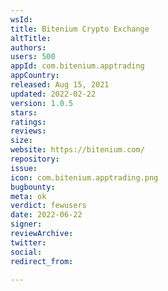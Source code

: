 ```yaml
---
wsId: 
title: Bitenium Crypto Exchange
altTitle: 
authors: 
users: 500
appId: com.bitenium.apptrading
appCountry: 
released: Aug 15, 2021
updated: 2022-02-22
version: 1.0.5
stars: 
ratings: 
reviews: 
size: 
website: https://bitenium.com/
repository: 
issue: 
icon: com.bitenium.apptrading.png
bugbounty: 
meta: ok
verdict: fewusers
date: 2022-06-22
signer: 
reviewArchive: 
twitter: 
social: 
redirect_from: 

---
```


